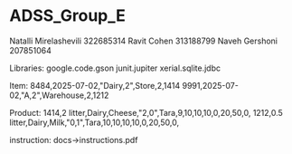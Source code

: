 # ADSS_Group_E
Natalli Mirelashevili 322685314
Ravit Cohen 313188799
Naveh Gershoni 207851064

Libraries:
google.code.gson
junit.jupiter
xerial.sqlite.jdbc

Item:
8484,2025-07-02,"Dairy,2",Store,2,1414
9991,2025-07-02,"A,2",Warehouse,2,1212

Product:
1414,2 litter,Dairy,Cheese,"2,0",Tara,9,10,10,10,0,20,50,0,
1212,0.5 litter,Dairy,Milk,"0,1",Tara,10,10,10,10,0,20,50,0,

instruction: docs->instructions.pdf
